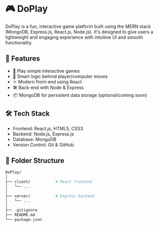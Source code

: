 # 🎮 DoPlay

DoPlay is a fun, interactive game platform built using the MERN stack (MongoDB, Express.js, React.js, Node.js). It's designed to give users a lightweight and engaging experience with intuitive UI and smooth functionality.

## 🚀 Features

- 🎲 Play simple interactive games
- 🧠 Smart logic behind player/computer moves
- ⚛️ Modern front-end using React
- 🛠️ Back-end with Node & Express
- 📦 MongoDB for persistent data storage (optional/coming soon)

## 🛠️ Tech Stack

- Frontend: React.js, HTML5, CSS3
- Backend: Node.js, Express.js
- Database: MongoDB
- Version Control: Git & GitHub

## 📁 Folder Structure

```bash
DoPlay/
│
├── client/           # React frontend
│   └── ...
│
├── server/           # Express backend
│   └── ...
│
├── .gitignore
├── README.md
└── package.json
